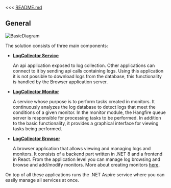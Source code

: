 <<< [README.md](../README.md)

## General

![BasicDiagram](https://github.com/user-attachments/assets/9770fe4b-6350-4027-aa65-1d0e4a75457f)

The solution consists of three main components:
- [**LogCollector Service**](servicecomponent.md)

  An api application exposed to log collection. Other applications can connect to it by sending api calls containing logs.
  Using this application it is not possible to download logs from the database, this functionality is handled by the Browser application server.
  
- [**LogCollector Monitor**](monitorcomponent.md)

  A service whose purpose is to perform tasks created in monitors.
  It continuously analyzes the log database to detect logs that meet the conditions of a given monitor.
  In the monitor module, the Hangfire queue server is responsible for processing tasks to be performed.
  In addition to the basic functionality, it provides a graphical interface for viewing tasks being performed.
  
  
- [**LogCollector Browser**](browsercomponent.md)
  
  A browser application that allows viewing and managing logs and monitors.
  It consists of a backend part written in .NET 8 and a frontend in React.
  From the application level you can manage log browsing and browse and add/modify monitors.
  More about creating monitors [here](Monitors.md#Create-monitors).


On top of all these applications runs the .NET Aspire service where you can easily manage all services at once.
  
